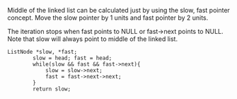 Middle of the linked list can be calculated just by using the slow, fast pointer concept. Move the slow pointer by 1 units and fast pointer by 2 units.

The iteration stops when fast points to NULL or fast->next points to NULL. Note that slow will always point to middle of the linked list.

```
ListNode *slow, *fast; 
        slow = head; fast = head;
        while(slow && fast && fast->next){
            slow = slow->next;
            fast = fast->next->next;
        }
        return slow;
```
